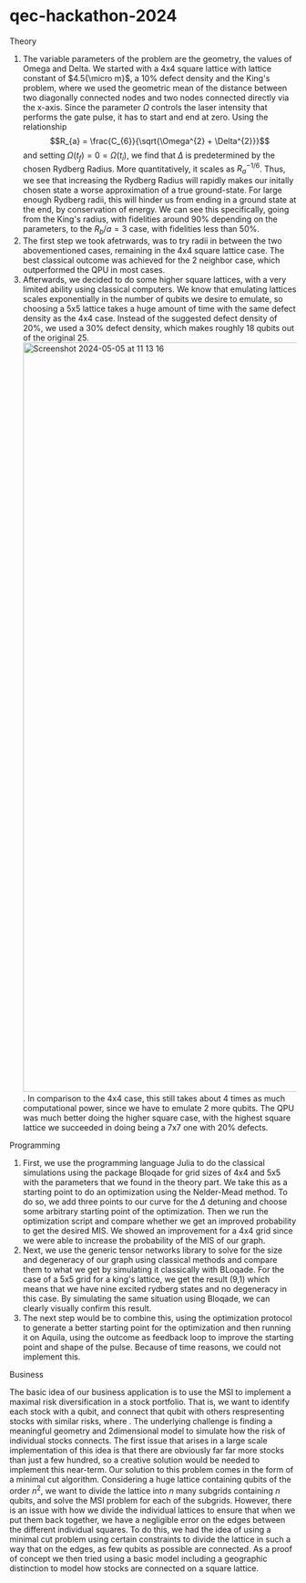 # qec-hackathon-2024

Theory

1. The variable parameters of the problem are the geometry, the values of Omega and Delta. We started with a 4x4 square lattice with lattice constant of $4.5{\micro m}$, a 10% defect density and the King's problem, where we used the geometric mean of the distance between two diagonally connected nodes and two nodes connected directly via the x-axis. Since the parameter $\Omega$ controls the laser intensity that performs the gate pulse, it has to start and end at zero. Using the relationship $$R_{a} = \frac{C_{6}}{\sqrt{\Omega^{2} + \Delta^{2}}}$$ and setting $\Omega(t_{f}) = 0 = \Omega(t_{i})$, we find that $\Delta$ is predetermined by the chosen Rydberg Radius. More quantitatively, it scales as $R_{a}^{-1/6}$. Thus, we see that increasing the Rydberg Radius will rapidly makes our initally chosen state a worse approximation of a true ground-state. For large enough Rydberg radii, this will hinder us from ending in a ground state at the end, by conservation of energy. We can see this specifically, going from the King's radius, with fidelities around 90% depending on the parameters, to the $R_{b}/a = 3$ case, with fidelities less than 50%.
2. The first step we took afetrwards, was to try radii in between the two abovementioned cases, remaining in the 4x4 square lattice case. The best classical outcome was achieved for the 2 neighbor case, which outperformed the QPU in most cases.
3. Afterwards, we decided to do some higher square lattices, with a very limited ability using classical computers. We know that emulating lattices scales exponentially in the number of qubits we desire to emulate, so choosing a 5x5 lattice takes a huge amount of time with the same defect density as the 4x4 case. Instead of the suggested defect density of 20%, we used a 30% defect density, which makes roughly 18 qubits out of the original 25. <img width="1314" alt="Screenshot 2024-05-05 at 11 13 16" src="https://github.com/nessimdridi/qec-hackathon-2024/assets/168837109/532ffa43-3404-402e-9d39-85e8a486ca17">. In comparison to the 4x4 case, this still takes about 4 times as much computational power, since we have to emulate 2 more qubits. The QPU was much better doing the higher square case, with the highest square lattice we succeeded in doing being a 7x7 one with 20% defects.


Programming

1. First, we use the programming language Julia to do the classical simulations using the package Bloqade for grid sizes of 4x4 and 5x5 with the parameters that we found in the theory part. We take this as a starting point to do an optimization using the Nelder-Mead method. To do so, we add three points to our curve for the $\Delta$ detuning and choose some arbitrary starting point of the optimization. Then we run the optimization script and compare whether we get an improved probability to get the desired MIS. We showed an improvement for a 4x4 grid since we were able to increase the probability of the MIS of our graph.
2. Next, we use the generic tensor networks library to solve for the size and degeneracy of our graph using classical methods and compare them to what we get by simulating it classically with BLoqade. For the case of a 5x5 grid for a king's lattice, we get the result (9,1) which means that we have nine excited rydberg states and no degeneracy in this case. By simulating the same situation using Bloqade, we can clearly visually confirm this result.
3. The next step would be to combine this, using the optimization protocol to generate a better starting point for the optimization and then running it on Aquila, using the outcome as feedback loop to improve the starting point and shape of the pulse. Because of time reasons, we could not implement this.

Business

The basic idea of our business application is to use the MSI to implement a maximal risk diversification in a stock portfolio. That is, we want to identify each stock with a qubit, and connect that qubit with others respresenting stocks with similar risks, where . The underlying challenge is finding a meaningful geometry and 2dimensional model to simulate how the risk of individual stocks connects. 
The first issue that arises in a large scale implementation of this idea is that there are obviously far far more stocks than just a few hundred, so a creative solution would be needed to implement this near-term. 
Our solution to this problem comes in the form of a minimal cut algorithm. Considering a huge lattice containing qubits of the order $n^{2}$, we want to divide the lattice into $n$ many subgrids containing $n$ qubits, and solve the MSI problem for each of the subgrids. However, there is an issue with how we divide the individual lattices to ensure that when we put them back together, we have a negligible error on the edges between the different individual squares. To do this, we had the idea of using a minimal cut problem using certain constraints to divide the lattice in such a way that on the edges, as few qubits as possible are connected.
As a proof of concept we then tried using a basic model including a geographic distinction to model how stocks are connected on a square lattice.
 
